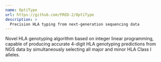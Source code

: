 ```yaml
---
name: OptiType
url: https://github.com/FRED-2/OptiType
description: >
  Precision HLA typing from next-generation sequencing data
---
```


Novel HLA genotyping algorithm based on integer linear programming, capable of producing accurate 4-digit
HLA genotyping predictions from NGS data by simultaneously selecting all major and minor HLA Class I alleles.
